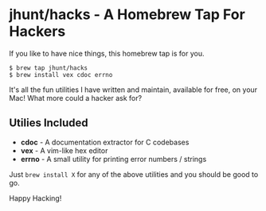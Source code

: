 jhunt/hacks - A Homebrew Tap For Hackers
========================================

If you like to have nice things, this homebrew tap is for you.

    $ brew tap jhunt/hacks
    $ brew install vex cdoc errno

It's all the fun utilities I have written and maintain, available
for free, on your Mac!  What more could a hacker ask for?

Utilies Included
----------------

- **cdoc** - A documentation extractor for C codebases
- **vex** - A vim-like hex editor
- **errno** - A small utility for printing error numbers / strings

Just `brew install X` for any of the above utilities and you
should be good to go.

Happy Hacking!
